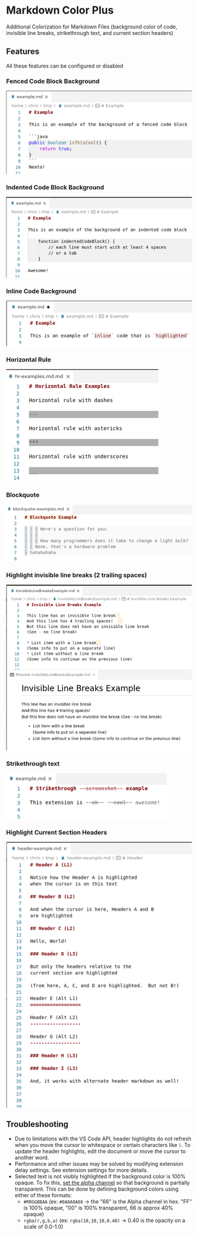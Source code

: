 # Markdown Color Plus

Additional Colorization for Markdown Files (background color of code, invisible line breaks, strikethrough text, and current section headers)

## Features

All these features can be configured or disabled

### Fenced Code Block Background

![fenced code block example](images/example-fenced-code-block.png)

### Indented Code Block Background

![indented code block example](images/example-indented-code-block.png)

### Inline Code Background

![inline code example](images/example-inline-code.png)

### Horizontal Rule

![horizontal rule examples](images/example-horizontal-rules.png)

### Blockquote

![blockquote example](images/example-blockquote.png)

### Highlight invisible line breaks (2 trailing spaces)

![invisible line breaks example](images/example-invisible-line-breaks.png)

### Strikethrough text

![strikethrough text example](images/example-strikethrough-text.png)

### Highlight Current Section Headers

![current section headers example](images/example-current-headers.png)

## Troubleshooting

* Due to limitations with the VS Code API, header highlights do not refresh when you move the cursor to whitespace or certain characters like `)`.  To update the header highlights, edit the document or move the cursor to another word.
* Performance and other issues may be solved by modifying extension delay settings.  See extension settings for more details.
* Selected text is not visibly highlighted if the background color is 100% opaque.  To fix this, [set the alpha channel](https://www.w3schools.com/css/css3_colors.asp) so that background is partially transparent.  This can be done by defining background colors using either of these formats:
	- `#RRGGBBAA` (ex: `#0A0A0A66` → the "66" is the Alpha channel in hex.  "FF" is 100% opaque, "00" is 100% transparent, 66 is approx 40% opaque)
	- `rgba(r,g,b,a)` (ex: `rgba(10,10,10,0.40)` → 0.40 is the opacity on a scale of 0.0-1.0)
